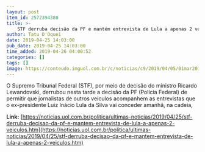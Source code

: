 ```yaml
---
layout: post
item_id: 2572394380
title: >-
    STF derruba decisão da PF e mantém entrevista de Lula a apenas 2 veículos
author: Tatu D'Oquei
date: 2019-04-25 14:03:00
pub_date: 2019-04-25 14:03:00
time_added: 2019-04-26 04:00:52
categories: []
tags: []
image: https://conteudo.imguol.com.br/c/noticias/c9/2019/04/05/01mar2018---o-ex-presidente-lula-durante-entrevista-a-afp-em-sao-paulo-1554468211267_v2_615x300.jpg
---
```


O Supremo Tribunal Federal (STF), por meio de decisão do ministro Ricardo Lewandovski, derrubou nesta tarde a decisão da PF (Polícia Federal) de permitir que jornalistas de outros veículos acompanhem as entrevistas que o ex-presidente Luiz Inácio Lula da Silva vai conceder amanhã, na cadeia, 

**Link:** [https://noticias.uol.com.br/politica/ultimas-noticias/2019/04/25/stf-derruba-decisao-da-pf-e-mantem-entrevista-de-lula-a-apenas-2-veiculos.htm](https://noticias.uol.com.br/politica/ultimas-noticias/2019/04/25/stf-derruba-decisao-da-pf-e-mantem-entrevista-de-lula-a-apenas-2-veiculos.htm)

